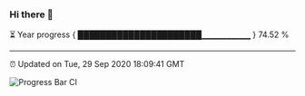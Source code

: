 ### Hi there 👋

⏳ Year progress { ██████████████████████▁▁▁▁▁▁▁▁ } 74.52 %

---

⏰ Updated on Tue, 29 Sep 2020 18:09:41 GMT

![Progress Bar CI](https://github.com/liununu/liununu/workflows/Progress%20Bar%20CI/badge.svg)
